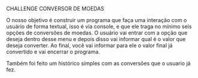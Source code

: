 CHALLENGE CONVERSOR DE MOEDAS

O nosso objetivo é construir um programa que faça uma interação com o usuário de forma textual, isso é via console, e que ele traga no mínimo seis opções de conversões de moedas. O usuário vai entrar com a opção que deseja dentro desse menu e depois disso vai informar qual é o valor que deseja converter. Ao final, você vai informar para ele o valor final já convertido e vai encerrar o programa.


Também foi feito um histórico simples com as conversões que o usuario já fez.
